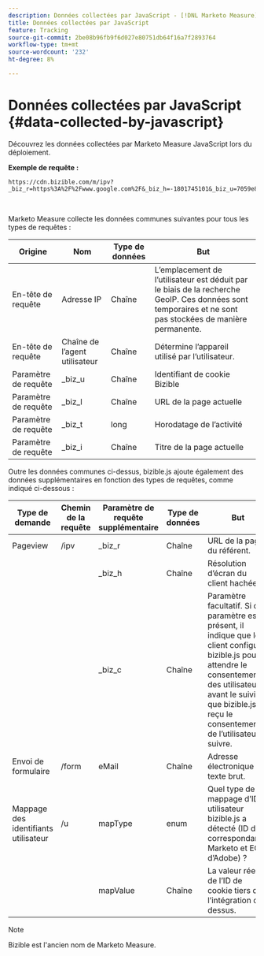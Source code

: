 ```yaml
---
description: Données collectées par JavaScript - [!DNL Marketo Measure] - Documentation du produit
title: Données collectées par JavaScript
feature: Tracking
source-git-commit: 2be08b96fb9f6d027e80751db64f16a7f2893764
workflow-type: tm+mt
source-wordcount: '232'
ht-degree: 8%

---
```


# Données collectées par JavaScript {#data-collected-by-javascript}

Découvrez les données collectées par Marketo Measure JavaScript lors du déploiement.

**Exemple de requête :**

```
https://cdn.bizible.com/m/ipv?_biz_r=https%3A%2F%2Fwww.google.com%2F&_biz_h=-1801745101&_biz_u=7059e81415f34f7bbaf40fe32fdcba21&_biz_s=8cbeed&_biz_l=https%3A%2F%2Fwww.zendesk.com%2Fservice%2F&_biz_t=1676483822155&_biz_i=Customer%20service%20software%20for%20the%20best%20customer%20experiences%20%7C%20Zendesk&_biz_n=0&rnd=235938&cdn_o=a&_biz_z=1676483822155
```

<br>

Marketo Measure collecte les données communes suivantes pour tous les types de requêtes :

<table>
<thead>
  <tr>
    <th>Origine</th>
    <th>Nom</th>
    <th>Type de données</th>
    <th>But</th>
  </tr>
</thead>
<tbody>
  <tr>
    <td>En-tête de requête</td>
    <td>Adresse IP</td>
    <td>Chaîne</td>
    <td>L’emplacement de l’utilisateur est déduit par le biais de la recherche GeoIP. Ces données sont temporaires et ne sont pas stockées de manière permanente.</td>
  </tr>
  <tr>
    <td>En-tête de requête</td>
    <td>Chaîne de l’agent utilisateur</td>
    <td>Chaîne</td>
    <td>Détermine l’appareil utilisé par l’utilisateur.</td>
  </tr>
  <tr>
    <td>Paramètre de requête</td>
    <td>_biz_u</td>
    <td>Chaîne</td>
    <td>Identifiant de cookie Bizible</td>
  </tr>
  <tr>
    <td>Paramètre de requête</td>
    <td>_biz_l</td>
    <td>Chaîne</td>
    <td>URL de la page actuelle</td>
  </tr>
  <tr>
    <td>Paramètre de requête</td>
    <td>_biz_t</td>
    <td>long</td>
    <td>Horodatage de l’activité</td>
  </tr>
  <tr>
    <td>Paramètre de requête</td>
    <td>_biz_i</td>
    <td>Chaîne</td>
    <td>Titre de la page actuelle</td>
  </tr>
</tbody>
</table>

Outre les données communes ci-dessus, bizible.js ajoute également des données supplémentaires en fonction des types de requêtes, comme indiqué ci-dessous :

<table>
<thead>
  <tr>
    <th>Type de demande</th>
    <th>Chemin de la requête</th>
    <th>Paramètre de requête supplémentaire</th>
    <th>Type de données</th>
    <th>But</th>
  </tr>
</thead>
<tbody>
  <tr>
    <td>Pageview</td>
    <td>/ipv</td>
    <td>_biz_r</td>
    <td>Chaîne</td>
    <td>URL de la page du référent.</td>
  </tr>
  <tr>
    <td></td>
    <td></td>
    <td>_biz_h</td>
    <td>Chaîne</td>
    <td>Résolution d’écran du client hachée.</td>
  </tr>
  <tr>
    <td></td>
    <td></td>
    <td>_biz_c</td>
    <td>Chaîne</td>
    <td>Paramètre facultatif. Si ce paramètre est présent, il indique que le client configure bizible.js pour attendre le consentement des utilisateurs avant le suivi, et que bizible.js a reçu le consentement de l’utilisateur à suivre.</td>
  </tr>
  <tr>
    <td>Envoi de formulaire</td>
    <td>/form</td>
    <td>eMail</td>
    <td>Chaîne</td>
    <td>Adresse électronique en texte brut.</td>
  </tr>
  <tr>
    <td>Mappage des identifiants utilisateur</td>
    <td>/u</td>
    <td>mapType</td>
    <td>enum</td>
    <td>Quel type de mappage d’ID utilisateur bizible.js a détecté (ID de correspondance Marketo et ECID d’Adobe) ?</td>
  </tr>
  <tr>
    <td></td>
    <td></td>
    <td>mapValue</td>
    <td>Chaîne</td>
    <td>La valeur réelle de l’ID de cookie tiers de l’intégration ci-dessus.</td>
  </tr>
</tbody>
</table>

>[!NOTE]
>
>Bizible est l&#39;ancien nom de Marketo Measure.
